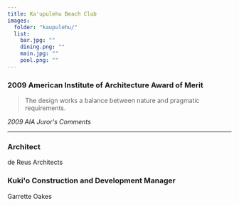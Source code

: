 ```yaml
---
title: Ka'upulehu Beach Club
images:
  folder: "kaupulehu/"
  list:
    bar.jpg: ""
    dining.png: ""
    main.jpg: ""
    pool.png: ""
---
```

### 2009 American Institute of Architecture Award of Merit
> The design works a balance between nature and pragmatic requirements.

<cite>2009 AIA Juror's Comments</cite>

___

### Architect
de Reus Architects

### Kuki'o Construction and Development Manager
Garrette Oakes
